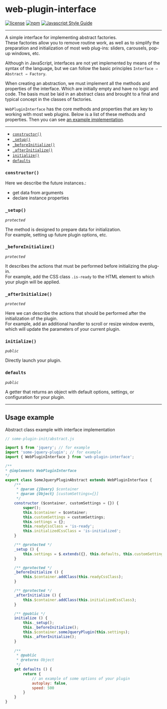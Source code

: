 # web-plugin-interface

[![license](https://img.shields.io/badge/license-MIT-blue.svg)](https://github.com/WezomAgency/web-plugin-interface/blob/master/LICENSE)
[![npm](https://img.shields.io/badge/npm-install-orange.svg)](https://www.npmjs.com/package/web-plugin-interface)
[![Javascript Style Guide](https://img.shields.io/badge/code_style-wezom_relax-red.svg)](https://github.com/WezomAgency/eslint-config-wezom-relax#readme)

---

A simple interface for implementing abstract factories.  
These factories allow you to remove routine work, as well as to simplify the preparation and initialization of most web plug-ins: sliders, carousels, pop-up windows, etc.

Although in JavaScript, interfaces are not yet implemented by means of the syntax of the language, but we can follow the basic principles `Interface ⇒ Abstract ⇒ Factory`.

When creating an abstraction, we must implement all the methods and properties of the interface. Which are initially empty and have no logic and code. 
The basis must be laid in an abstract class and brought to a final and typical concept in the classes of factories.

`WebPluginInterface` has the core methods and properties that are key to working with most web plugins.
Below is a list of these methods and properties. Then you can see [an example implementation](##usage-example).

---

- [`constructor()`](#constructor)
- [`_setup()`](#_setup)
- [`_beforeInitialize()`](#_beforeinitialize)
- [`_afterInitialize()`](#_afterinitialize)
- [`initialize()`](#initialize)
- [`defaults`](#defaults)


### `constructor()`

Here we describe the future instances.:
- get data from arguments  
- declare instance properties


### `_setup()`

_`protected`_

The method is designed to prepare data for initialization.  
For example, setting up future plugin options, etc.

### `_beforeInitialize()`

_`protected`_

It describes the actions that must be performed before initializing the plug-in.  
For example, add the CSS class `.is-ready` to the HTML element to which your plugin will be applied.

### `_afterInitialize()`

_`protected`_

Here we can describe the actions that should be performed after the initialization of the plugin.  
For example, add an additional handler to scroll or resize window events, which will update the parameters of your current plugin.

### `initialize()`

_`public`_

Directly launch your plugin.

### `defaults`

_`public`_

A getter that returns an object with default options, settings, or configuration for your plugin.

---

## Usage example

Abstract class example with interface implementation

```js
// some-plugin-init/abstract.js

import $ from 'jquery'; // for example
import 'some-jquery-plugin'; // for example
import { WebPluginInterface } from 'web-plugin-interface';

/**
* @implements WebPluginInterface
*/
export class SomeJqueryPluginAbstract extends WebPluginInterface {
    /**
     * @param {jQuery} $container
     * @param {Object} [customSettings={}]
     */
    constructor ($container, customSettings = {}) {
        super();
        this.$container = $container;
        this.customSettings = customSettings;
        this.settings = {};
        this.readyCssClass = 'is-ready';
        this.initializedCssClass = 'is-initialized';
    }

    /** @protected */
    _setup () {
        this.settings = $.extends({}, this.defaults, this.customSettings);
    }

    /** @protected */
    _beforeInitialize () {
        this.$container.addClass(this.readyCssClass);
    }

    /** @protected */
    _afterInitialize () {
        this.$container.addClass(this.initializedCssClass);
    }

    /** @public */
    initialize () {
    	this._setup();
    	this._beforeInitialize();
        this.$container.someJqueryPlugin(this.settings);
        this._afterInitialize();
    }
    
    /**
     * @public
     * @returns Object
     */
    get defaults () {
        return {
            // an example of some options of your plugin
            autoplay: false,
            speed: 500
        }
    }
}
```
